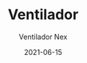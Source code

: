 ---
date: '2021-06-15'
title: Ventilador
subtitle: Ventilador Nex
image: https://lh3.googleusercontent.com/pw/ACtC-3eNFfyO16oQAMferCBVf5668A2BxAJ0MA8xcgSFuUcWY4T270XXQk20Zo5oLrU_RPS228o0fjQrKM3VDsPtwxqiBVIC392lWgTcEBzzkNNuyv-84fdMePW9Pff3SnrZilDY8PapjsTLhKwxVwpeTpFIMQ=w679-h510-no?authuser=0
price: $ 8.000
weight: 8
description: Ventilador marca Nex, excelente estado
link: 
exclude: false
---